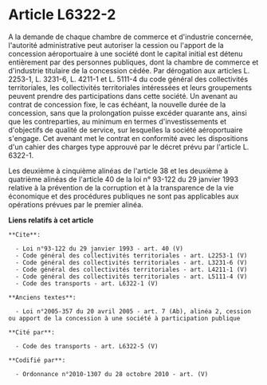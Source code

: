 # Article L6322-2

A la demande de chaque chambre de commerce et d'industrie concernée, l'autorité administrative peut autoriser la cession ou
l'apport de la concession aéroportuaire à une société dont le capital initial est détenu entièrement par des personnes
publiques, dont la chambre de commerce et d'industrie titulaire de la concession cédée. Par dérogation aux articles L.
2253-1, L. 3231-6, 
L. 4211-1 et L. 5111-4 du code général des collectivités territoriales, les collectivités territoriales intéressées et leurs
groupements peuvent prendre des participations dans cette société. Un avenant au contrat de concession fixe, le cas échéant,
la nouvelle durée de la concession, sans que la prolongation puisse excéder quarante ans, ainsi que les contreparties, au
minimum en termes d'investissements et d'objectifs de qualité de service, sur lesquelles la société aéroportuaire s'engage.
Cet avenant met le contrat en conformité avec les dispositions d'un cahier des charges type approuvé par le décret prévu par
l'article L. 6322-1. 

Les deuxième à cinquième alinéas de l'article 38 et les deuxième à quatrième alinéas de l'article 40 de la loi n° 93-122 du
29 janvier 1993 relative à la prévention de la corruption et à la transparence de la vie économique et des procédures
publiques ne sont pas applicables aux opérations prévues par le premier alinéa.

**Liens relatifs à cet article**

	**Cite**:

	  - Loi n°93-122 du 29 janvier 1993 - art. 40 (V)
	  - Code général des collectivités territoriales - art. L2253-1 (V)
	  - Code général des collectivités territoriales - art. L3231-6 (V)
	  - Code général des collectivités territoriales - art. L4211-1 (V)
	  - Code général des collectivités territoriales - art. L5111-4 (V)
	  - Code des transports - art. L6322-1 (V)

	**Anciens textes**:

	  - Loi n°2005-357 du 20 avril 2005 - art. 7 (Ab), alinéa 2, cession ou apport de la concession à une société à participation publique

	**Cité par**:

	  - Code des transports - art. L6322-5 (V)

	**Codifié par**:

	  - Ordonnance n°2010-1307 du 28 octobre 2010 - art. (V)
